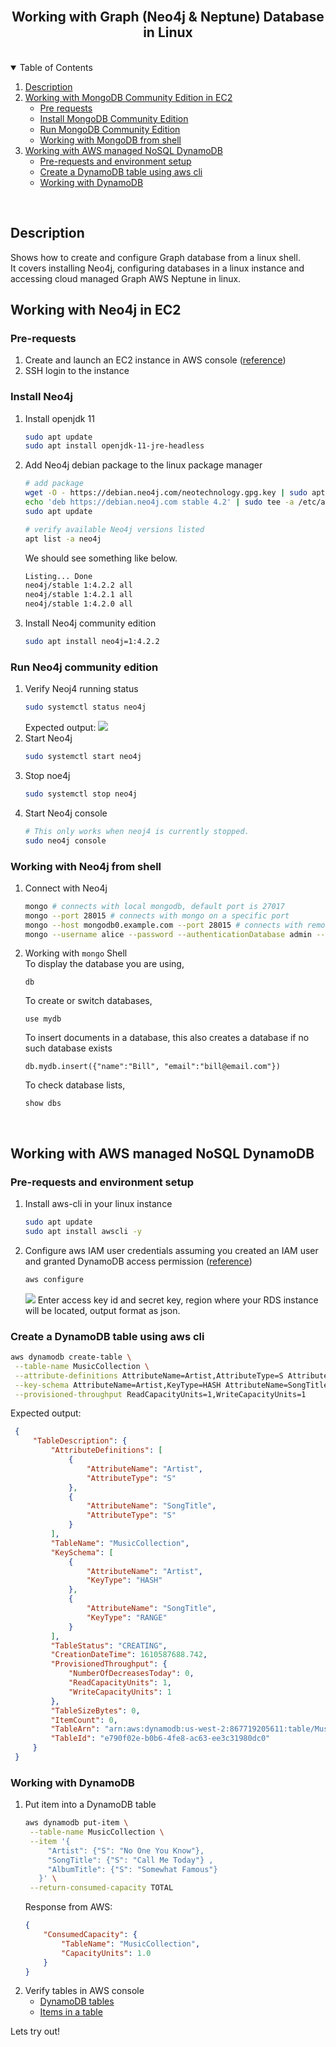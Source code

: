 

<br />
<p align="center">
  <h2 align="center">Working with Graph (Neo4j & Neptune) Database in Linux</h2>
</p>


<!-- TABLE OF CONTENTS -->
<br/>
<details open="open">
  <summary>Table of Contents</summary>
  <ol>
    <li>
      <a href="#description">Description</a>
    </li>
    <li>
      <a href="#working-with-mongodb-community-edition-in-ec2">Working with MongoDB Community Edition in EC2</a>
      <ul>
        <li><a href="#pre-requests">Pre requests</a></li>
        <li><a href="#install-mongodb-community-edition">Install MongoDB Community Edition</a></li>
        <li><a href="#run-mongodb-community-edition">Run MongoDB Community Edition</a></li>
        <li><a href="#working-with-mongodb-from-shell">Working with MongoDB from shell</a></li>
      </ul>
    </li>
    <li>
      <a href="#working-with-aws-managed-nosql-dynamodb">Working with AWS managed NoSQL DynamoDB</a>
      <ul>
        <li><a href="#pre-requests-and-environment-setup">Pre-requests and environment setup</a></li>
        <li><a href="#create-a-dynamodb-table-using-aws-cli">Create a DynamoDB table using aws cli</a></li>
        <li><a href="#working-with-dynamodb">Working with DynamoDB</a></li>
      </ul>
    </li>
  </ol>
</details>
<br/>

## Description

Shows how to create and configure Graph database from a linux shell. <br/>
It covers installing Neo4j, configuring databases in a linux instance and accessing cloud managed Graph AWS Neptune in linux.
<br/>

## Working with Neo4j in EC2


### Pre-requests

1. Create and launch an EC2 instance in AWS console ([reference](https://us-west-2.console.aws.amazon.com/ec2/v2/home?region=us-west-2#LaunchInstanceWizard:))
2. SSH login to the instance


### Install Neo4j

1. Install openjdk 11
   ```sh
   sudo apt update
   sudo apt install openjdk-11-jre-headless
   ```
2. Add Neo4j debian package to the linux package manager
   ```sh
   # add package
   wget -O - https://debian.neo4j.com/neotechnology.gpg.key | sudo apt-key add -
   echo 'deb https://debian.neo4j.com stable 4.2' | sudo tee -a /etc/apt/sources.list.d/neo4j.list
   sudo apt update
   
   # verify available Neo4j versions listed
   apt list -a neo4j
   ```
   We should see something like below.
   ```sh
   Listing... Done
   neo4j/stable 1:4.2.2 all
   neo4j/stable 1:4.2.1 all
   neo4j/stable 1:4.2.0 all
   ```
3. Install Neo4j community edition
   ```sh
   sudo apt install neo4j=1:4.2.2
   ```

### Run Neo4j community edition

1. Verify Neoj4 running status
   ```sh
   sudo systemctl status neo4j
   ```
   Expected output:
   <img src="https://i.imgur.com/AuyVcrk.jpg"></img>
2. Start Neo4j
   ```sh
   sudo systemctl start neo4j
   ```
3. Stop noe4j
   ```sh
   sudo systemctl stop neo4j
   ```
4. Start Neo4j console
   ```sh
   # This only works when neoj4 is currently stopped.
   sudo neo4j console
   ```


### Working with Neo4j from shell

1. Connect with Neo4j
   ```sh
   mongo # connects with local mongodb, default port is 27017
   mongo --port 28015 # connects with mongo on a specific port
   mongo --host mongodb0.example.com --port 28015 # connects with remote mongodb server
   mongo --username alice --password --authenticationDatabase admin --host mongodb0.examples.com --port 28015 # connect with remote mongodb with authentication
   ```
2. Working with ```mongo``` Shell<br/>
   To display the database you are using,
   ```mongo
   db
   ```
   To create or switch databases,
   ```mongo
   use mydb
   ```
   To insert documents in a database, this also creates a database if no such database exists
   ```mongo
   db.mydb.insert({"name":"Bill", "email":"bill@email.com"})
   ```
   To check database lists,
   ```mongo
   show dbs
   ```
<br/>

## Working with AWS managed NoSQL DynamoDB

### Pre-requests and environment setup

1. Install aws-cli in your linux instance
   ```sh
   sudo apt update
   sudo apt install awscli -y
   ```
2. Configure aws IAM user credentials assuming you created an IAM user and granted DynamoDB access permission ([reference](https://docs.aws.amazon.com/IAM/latest/UserGuide/id_users_create.html#id_users_create_console))
   ```sh
   aws configure
   ```
   <img src="https://i.imgur.com/DPpag3q.jpg"></img>
   Enter access key id and secret key, region where your RDS instance will be located, output format as json.<br/>

### Create a DynamoDB table using aws cli

   ```sh
   aws dynamodb create-table \
    --table-name MusicCollection \
    --attribute-definitions AttributeName=Artist,AttributeType=S AttributeName=SongTitle,AttributeType=S \
    --key-schema AttributeName=Artist,KeyType=HASH AttributeName=SongTitle,KeyType=RANGE \
    --provisioned-throughput ReadCapacityUnits=1,WriteCapacityUnits=1
   ```
   Expected output:
   ```json
    {
        "TableDescription": {
            "AttributeDefinitions": [
                {
                    "AttributeName": "Artist",
                    "AttributeType": "S"
                },
                {
                    "AttributeName": "SongTitle",
                    "AttributeType": "S"
                }
            ],
            "TableName": "MusicCollection",
            "KeySchema": [
                {
                    "AttributeName": "Artist",
                    "KeyType": "HASH"
                },
                {
                    "AttributeName": "SongTitle",
                    "KeyType": "RANGE"
                }
            ],
            "TableStatus": "CREATING",
            "CreationDateTime": 1610587688.742,
            "ProvisionedThroughput": {
                "NumberOfDecreasesToday": 0,
                "ReadCapacityUnits": 1,
                "WriteCapacityUnits": 1
            },
            "TableSizeBytes": 0,
            "ItemCount": 0,
            "TableArn": "arn:aws:dynamodb:us-west-2:867719205611:table/MusicCollection",
            "TableId": "e790f02e-b0b6-4fe8-ac63-ee3c31980dc0"
        }
    }
   ```

### Working with DynamoDB

1. Put item into a DynamoDB table
   ```sh
   aws dynamodb put-item \
    --table-name MusicCollection \
    --item '{
        "Artist": {"S": "No One You Know"},
        "SongTitle": {"S": "Call Me Today"} ,
        "AlbumTitle": {"S": "Somewhat Famous"} 
      }' \
    --return-consumed-capacity TOTAL
   ```
   Response from AWS:
   ```json
   {
       "ConsumedCapacity": {
           "TableName": "MusicCollection",
           "CapacityUnits": 1.0
       }
   }
   ```
2. Verify tables in AWS console
   * [DynamoDB tables](https://us-west-2.console.aws.amazon.com/dynamodbv2/home?region=us-west-2#tables)
   * [Items in a table](https://us-west-2.console.aws.amazon.com/dynamodbv2/home?region=us-west-2#table?name=MusicCollection&initialTableGroup=%23all)

Lets try out!
